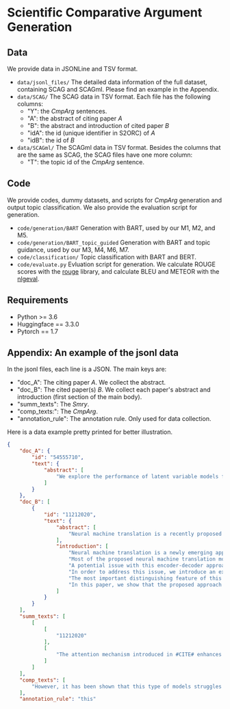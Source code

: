 # Scientific Comparative Argument Generation

## Data
We provide data in JSONLine and TSV format.
-  `data/jsonl_files/` The detailed data information of the full dataset, containing SCAG and SCAGml. Please find an example in the Appendix.
-  `data/SCAG/` The SCAG data in TSV format. Each file has the following columns:
   -   "Y": the $CmpArg$ sentences.
   -   "A": the abstract of citing paper $A$
   -   "B": the abstract and introduction of cited paper $B$
   -   "idA": the id (unique identifier in S2ORC) of $A$
   -   "idB": the id of $B$
-   `data/SCAGml/` The SCAGml data in TSV format. Besides the columns that are the same as SCAG, the SCAG files have one more column:
    -   "T": the topic id of the $CmpArg$ sentence.



## Code
We provide codes, dummy datasets, and scripts for $CmpArg$ generation and output topic classification. We also provide the evaluation script for generation.
- `code/generation/BART` Generation with BART, used by our M1, M2, and M5.
- `code/generation/BART_topic_guided` Generation with BART and topic guidance, used by our M3, M4, M6, M7.
- `code/classification/` Topic classification with BART and BERT.
- `code/evaluate.py` Evluation script for generation. We calculate ROUGE scores with the [rouge](https://github.com/pltrdy/rouge) library, and calculate BLEU and METEOR with the [nlgeval](https://github.com/Maluuba/nlg-eval/tree/master/nlgeval).

## Requirements
- Python >= 3.6
- Huggingface == 3.3.0
- Pytorch == 1.7



## Appendix: An example of the jsonl data
In the jsonl files, each line is a JSON. The main keys are:

- "doc_A": The citing paper $A$. We collect the abstract.
- "doc_B": The cited paper(s) $B$. We collect each paper's abstract and introduction (first section of the main body).
- "summ_texts": The $Smry$.
- "comp_texts:": The $CmpArg$.
- "annotation_rule": The annotation rule. Only used for data collection.


Here is a data example pretty printed for better illustration.
```json
{
    "doc_A": {
        "id": "54555710",
        "text": {
            "abstract": [
                "We explore the performance of latent variable models for conditional text generation in the context of neural machine translation . Similar to #CITE# , we augment the encoder-decoder neural machine translation paradigm by introducing a continuous latent variable to model features of the translation process. We extend this model with a co-attention mechanism motivated by #CITE# in the inference network. Compared to the vision domain, latent variable models for text face additional challenges due to the discrete nature of language, namely posterior collapse #CITE# . We experiment with different approaches to mitigate this issue. We show that our conditional variational model improves upon both discriminative attention-based translation and the variational baseline presented in #CITE# . Finally, we present some exploration of the learned latent space to illustrate what the latent variable is capable of capturing. This is the first reported conditional variational model for text that meaningfully utilizes the latent variable without weakening the translation model."
            ]
        }
    },
    "doc_B": [
        {
            "id": "11212020",
            "text": {
                "abstract": [
                    "Neural machine translation is a recently proposed approach to machine translation. Unlike the traditional statistical machine translation, the neural machine translation aims at building a single neural network that can be jointly tuned to maximize the translation performance. The models proposed recently for neural machine translation often belong to a family of encoder-decoders and encode a source sentence into a fixed-length vector from which a decoder generates a translation. In this paper, we conjecture that the use of a fixed-length vector is a bottleneck in improving the performance of this basic encoder-decoder architecture, and propose to extend this by allowing a model to automatically search for parts of a source sentence that are relevant to predicting a target word, without having to form these parts as a hard segment explicitly. With this new approach, we achieve a translation performance comparable to the existing state-of-the-art phrase-based system on the task of English-to-French translation. Furthermore, qualitative analysis reveals that the alignments found by the model agree well with our intuition."
                ],
                "introduction": [
                    "Neural machine translation is a newly emerging approach to machine translation, recently proposed by Kalchbrenner and Blunsom #CITE# , Sutskever et al. #CITE# and Cho et al. . Unlike the traditional phrase-based translation system #CITE# which consists of many small sub-components that are tuned separately, neural machine translation attempts to build and train a single, large neural network that reads a sentence and outputs a correct translation.",
                    "Most of the proposed neural machine translation models belong to a family of encoderdecoders #CITE# , with an encoder and a decoder for each language, or involve a language-specific encoder applied to each sentence whose outputs are then compared #CITE# . An encoder neural network reads and encodes a source sentence into a fixed-length vector. A decoder then outputs a translation from the encoded vector. The whole encoder-decoder system, which consists of the encoder and the decoder for a language pair, is jointly trained to maximize the probability of a correct translation given a source sentence.",
                    "A potential issue with this encoder-decoder approach is that a neural network needs to be able to compress all the necessary information of a source sentence into a fixed-length vector. This may make it difficult for the neural network to cope with long sentences, especially those that are longer than the sentences in the training corpus. Cho et al. showed that indeed the performance of a basic encoder-decoder deteriorates rapidly as the length of an input sentence increases.",
                    "In order to address this issue, we introduce an extension to the encoder-decoder model which learns to align and translate jointly. Each time the proposed model generates a word in a translation, it searches for a set of positions in a source sentence where the most relevant information is concentrated. The model then predicts a target word based on the context vectors associated with these source positions and all the previous generated target words.",
                    "The most important distinguishing feature of this approach from the basic encoder-decoder is that it does not attempt to encode a whole input sentence into a single fixed-length vector. Instead, it encodes the input sentence into a sequence of vectors and chooses a subset of these vectors adaptively while decoding the translation. This frees a neural translation model from having to squash all the information of a source sentence, regardless of its length, into a fixed-length vector. We show this allows a model to cope better with long sentences.",
                    "In this paper, we show that the proposed approach of jointly learning to align and translate achieves significantly improved translation performance over the basic encoder-decoder approach. The improvement is more apparent with longer sentences, but can be observed with sentences of any length. On the task of English-to-French translation, the proposed approach achieves, with a single model, a translation performance comparable, or close, to the conventional phrase-based system. Furthermore, qualitative analysis reveals that the proposed model finds a linguistically plausible alignment between a source sentence and the corresponding target sentence."
                ]
            }
        }
    ],
    "summ_texts": [
        [
            [
                "11212020"
            ],
            [
                "The attention mechanism introduced in #CITE# enhances this model by aligning source and target words using the encoder RNN hidden states."
            ]
        ]
    ],
    "comp_texts": [
        "However, it has been shown that this type of models struggles to learn smooth, interpretable global semantic features #CITE# ."
    ],
    "annotation_rule": "this"


```


